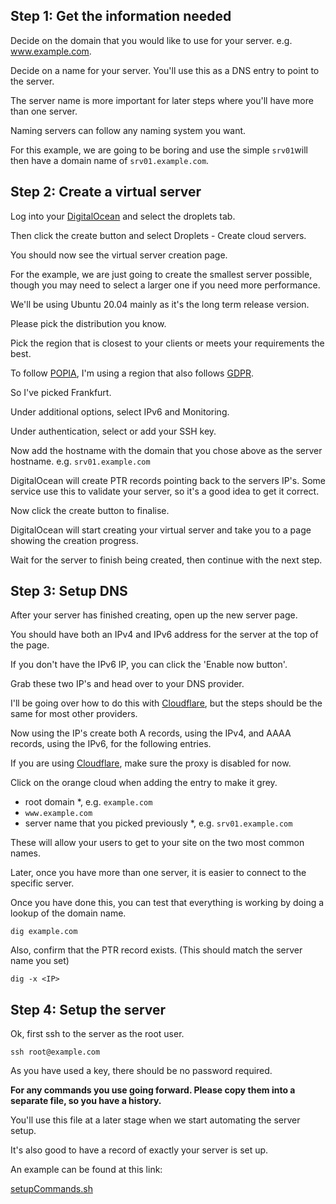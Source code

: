 ## Step 1: Get the information needed

Decide on the domain that you would like to use for your server. e.g. www.example.com.

Decide on a name for your server. You'll use this as a DNS entry to point to the server.

The server name is more important for later steps where you'll have more than one server.

Naming servers can follow any naming system you want.

For this example, we are going to be boring and use the simple ```srv01```will then have a domain name
of ```srv01.example.com```.

## Step 2: Create a virtual server

Log into your [DigitalOcean](https://m.do.co/c/179a47e69ec8) and select the droplets tab.


Then click the create button and select Droplets - Create cloud servers.


You should now see the virtual server creation page.

For the example, we are just going to create the smallest server possible, though you may need to select a larger one if
you need more performance.

We'll be using Ubuntu 20.04 mainly as it's the long term release version.

Please pick the distribution you know.

Pick the region that is closest to your clients or meets your requirements the best.

To follow [POPIA](https://popia.co.za), I'm using a region that also follows
[GDPR](https://gdpr-info.eu/).

So I've picked Frankfurt.

Under additional options, select IPv6 and Monitoring.

Under authentication, select or add your SSH key.

Now add the hostname with the domain that you chose above as the server hostname. e.g. ```srv01.example.com```


DigitalOcean will create PTR records pointing back to the servers IP's. Some service use this to validate your server,
so it's a good idea to get it correct.

Now click the create button to finalise.


DigitalOcean will start creating your virtual server and take you to a page showing the creation progress.

Wait for the server to finish being created, then continue with the next step.

## Step 3: Setup DNS

After your server has finished creating, open up the new server page.

You should have both an IPv4 and IPv6 address for the server at the top of the page.

If you don't have the IPv6 IP, you can click the 'Enable now button'.

Grab these two IP's and head over to your DNS provider.

I'll be going over how to do this with [Cloudflare](https://www.cloudflare.com/), but the steps should be the same for
most other providers.

Now using the IP's create both A records, using the IPv4, and AAAA records, using the IPv6, for the following entries.

If you are using [Cloudflare](https://www.cloudflare.com/), make sure the proxy is disabled for now.

Click on the orange cloud when adding the entry to make it grey.

* root domain
  *, e.g. ```example.com```
* ```www.example.com```
* server name that you picked previously
  *, e.g. ```srv01.example.com```

These will allow your users to get to your site on the two most common names.

Later, once you have more than one server, it is easier to connect to the specific server.

Once you have done this, you can test that everything is working by doing a lookup of the domain name.

```dig example.com```

Also, confirm that the PTR record exists. (This should match the server name you set)

```dig -x <IP>```

## Step 4: Setup the server

Ok, first ssh to the server as the root user.

```ssh root@example.com```

As you have used a key, there should be no password required.

**For any commands you use going forward. Please copy them into a separate file, so you have a history.**

You'll use this file at a later stage when we start automating the server setup.

It's also good to have a record of exactly your server is set up.

An example can be found at this link:

[setupCommands.sh](./setupCommands.sh)